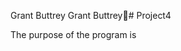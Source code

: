 Grant Buttrey                                         G r a n t   B u t t r e y                                    # Project4

The purpose of the program is 